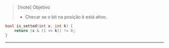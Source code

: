 > [!note] Objetivo
> - Checar se o bit na posição $k$ está ativo.

```cpp
bool is_setted(int x, int k) {
    return (x & (1 << k)) != 0;
}
```

---